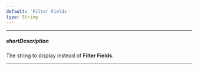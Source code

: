 ```yaml
---
default: 'Filter Fields'
type: String
---
```

---
##### shortDescription
The string to display instead of **Filter Fields**.

---
